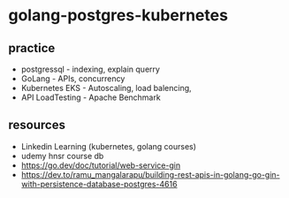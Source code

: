 # golang-postgres-kubernetes

## practice

- postgressql - indexing, explain querry
- GoLang - APIs, concurrency
- Kubernetes EKS - Autoscaling, load balencing,
- API LoadTesting - Apache Benchmark

## resources

- Linkedin Learning (kubernetes, golang courses)
- udemy hnsr course db
- https://go.dev/doc/tutorial/web-service-gin
- https://dev.to/ramu_mangalarapu/building-rest-apis-in-golang-go-gin-with-persistence-database-postgres-4616